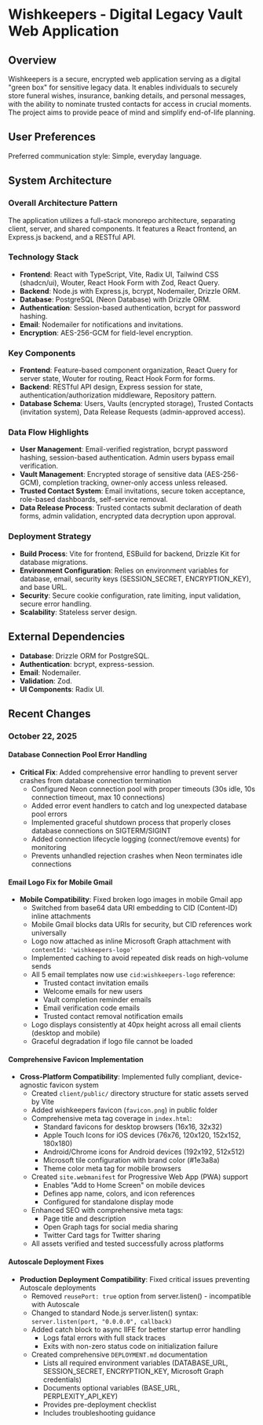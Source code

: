 # Wishkeepers - Digital Legacy Vault Web Application

## Overview
Wishkeepers is a secure, encrypted web application serving as a digital "green box" for sensitive legacy data. It enables individuals to securely store funeral wishes, insurance, banking details, and personal messages, with the ability to nominate trusted contacts for access in crucial moments. The project aims to provide peace of mind and simplify end-of-life planning.

## User Preferences
Preferred communication style: Simple, everyday language.

## System Architecture

### Overall Architecture Pattern
The application utilizes a full-stack monorepo architecture, separating client, server, and shared components. It features a React frontend, an Express.js backend, and a RESTful API.

### Technology Stack
- **Frontend**: React with TypeScript, Vite, Radix UI, Tailwind CSS (shadcn/ui), Wouter, React Hook Form with Zod, React Query.
- **Backend**: Node.js with Express.js, bcrypt, Nodemailer, Drizzle ORM.
- **Database**: PostgreSQL (Neon Database) with Drizzle ORM.
- **Authentication**: Session-based authentication, bcrypt for password hashing.
- **Email**: Nodemailer for notifications and invitations.
- **Encryption**: AES-256-GCM for field-level encryption.

### Key Components
- **Frontend**: Feature-based component organization, React Query for server state, Wouter for routing, React Hook Form for forms.
- **Backend**: RESTful API design, Express session for state, authentication/authorization middleware, Repository pattern.
- **Database Schema**: Users, Vaults (encrypted storage), Trusted Contacts (invitation system), Data Release Requests (admin-approved access).

### Data Flow Highlights
- **User Management**: Email-verified registration, bcrypt password hashing, session-based authentication. Admin users bypass email verification.
- **Vault Management**: Encrypted storage of sensitive data (AES-256-GCM), completion tracking, owner-only access unless released.
- **Trusted Contact System**: Email invitations, secure token acceptance, role-based dashboards, self-service removal.
- **Data Release Process**: Trusted contacts submit declaration of death forms, admin validation, encrypted data decryption upon approval.

### Deployment Strategy
- **Build Process**: Vite for frontend, ESBuild for backend, Drizzle Kit for database migrations.
- **Environment Configuration**: Relies on environment variables for database, email, security keys (SESSION_SECRET, ENCRYPTION_KEY), and base URL.
- **Security**: Secure cookie configuration, rate limiting, input validation, secure error handling.
- **Scalability**: Stateless server design.

## External Dependencies
- **Database**: Drizzle ORM for PostgreSQL.
- **Authentication**: bcrypt, express-session.
- **Email**: Nodemailer.
- **Validation**: Zod.
- **UI Components**: Radix UI.

## Recent Changes

### October 22, 2025

#### Database Connection Pool Error Handling
- **Critical Fix**: Added comprehensive error handling to prevent server crashes from database connection termination
  - Configured Neon connection pool with proper timeouts (30s idle, 10s connection timeout, max 10 connections)
  - Added error event handlers to catch and log unexpected database pool errors
  - Implemented graceful shutdown process that properly closes database connections on SIGTERM/SIGINT
  - Added connection lifecycle logging (connect/remove events) for monitoring
  - Prevents unhandled rejection crashes when Neon terminates idle connections

#### Email Logo Fix for Mobile Gmail
- **Mobile Compatibility**: Fixed broken logo images in mobile Gmail app
  - Switched from base64 data URI embedding to CID (Content-ID) inline attachments
  - Mobile Gmail blocks data URIs for security, but CID references work universally
  - Logo now attached as inline Microsoft Graph attachment with `contentId: 'wishkeepers-logo'`
  - Implemented caching to avoid repeated disk reads on high-volume sends
  - All 5 email templates now use `cid:wishkeepers-logo` reference:
    - Trusted contact invitation emails
    - Welcome emails for new users
    - Vault completion reminder emails
    - Email verification code emails
    - Trusted contact removal notification emails
  - Logo displays consistently at 40px height across all email clients (desktop and mobile)
  - Graceful degradation if logo file cannot be loaded

#### Comprehensive Favicon Implementation
- **Cross-Platform Compatibility**: Implemented fully compliant, device-agnostic favicon system
  - Created `client/public/` directory structure for static assets served by Vite
  - Added wishkeepers favicon (`favicon.png`) in public folder
  - Comprehensive meta tag coverage in `index.html`:
    - Standard favicons for desktop browsers (16x16, 32x32)
    - Apple Touch Icons for iOS devices (76x76, 120x120, 152x152, 180x180)
    - Android/Chrome icons for Android devices (192x192, 512x512)
    - Microsoft tile configuration with brand color (#1e3a8a)
    - Theme color meta tag for mobile browsers
  - Created `site.webmanifest` for Progressive Web App (PWA) support
    - Enables "Add to Home Screen" on mobile devices
    - Defines app name, colors, and icon references
    - Configured for standalone display mode
  - Enhanced SEO with comprehensive meta tags:
    - Page title and description
    - Open Graph tags for social media sharing
    - Twitter Card tags for Twitter sharing
  - All assets verified and tested successfully across platforms

#### Autoscale Deployment Fixes
- **Production Deployment Compatibility**: Fixed critical issues preventing Autoscale deployments
  - Removed `reusePort: true` option from server.listen() - incompatible with Autoscale
  - Changed to standard Node.js server.listen() syntax: `server.listen(port, "0.0.0.0", callback)`
  - Added catch block to async IIFE for better startup error handling
    - Logs fatal errors with full stack traces
    - Exits with non-zero status code on initialization failure
  - Created comprehensive `DEPLOYMENT.md` documentation
    - Lists all required environment variables (DATABASE_URL, SESSION_SECRET, ENCRYPTION_KEY, Microsoft Graph credentials)
    - Documents optional variables (BASE_URL, PERPLEXITY_API_KEY)
    - Provides pre-deployment checklist
    - Includes troubleshooting guidance